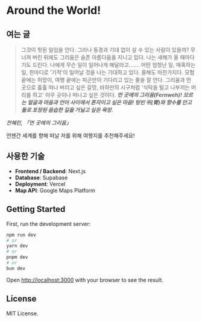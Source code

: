 # Around the World!
## 여는 글

> 그것이 헛된 일임을 안다. 그러나 동경과 기대 없이 살 수 있는 사람이 있을까? 무너져 버린 뒤에도 그리움은 슬픈 아름다움을 지니고 있다. 나는 새해가 올 때마다 기도 드린다. 나에게 무슨 일이 일어나게 해달라고……. 어떤 엄청난 일, 매혹하는 일, 한마디로 '기적'이 일어날 것을 나는 기대하고 있다. 올해도 마찬가지다. 모험 끝에는 허망이, 여행 끝에는 피곤만이 기다리고 있는 줄을 잘 안다. 그리움과 먼 곳으로 훌훌 떠나 버리고 싶은 갈망, 바하만의 시구처럼 '식탁을 털고 나부끼는 머리를 하고' 아무 곳이나 떠나고 싶은 것이다. ***먼 곳에의 그리움(Fernweh)! 모르는 얼굴과 마음과 언어 사이에서 혼자이고 싶은 마음! 텅빈 위(胃)와 향수를 안고 돌로 포장된 음습한 길을 거닐고 싶은 욕망.*** 

_전혜린, 「먼 곳에의 그리움」_ 

언젠간 세계를 향해 떠날 저를 위해 여행지를 추천해주세요!


## 사용한 기술

- **Frontend / Backend**: Next.js
- **Database**: Supabase
- **Deployment**: Vercel
- **Map API**: Google Maps Platform

## Getting Started

First, run the development server:

```bash
npm run dev
# or
yarn dev
# or
pnpm dev
# or
bun dev
```

Open [http://localhost:3000](http://localhost:3000) with your browser to see the result.


## License

MIT License.  
